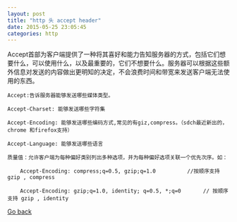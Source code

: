 ```yaml
---
layout: post
title: "http 头 accept header"
date: 2015-05-25 23:05:45 
categories: http
---
```

Accept首部为客户端提供了一种将其喜好和能力告知服务器的方式，包括它们想要什么，可以使用什么，以及最重要的，它们不想要什么。服务器可以根据这些额外信息对发送的内容做出更明知的决定，不会浪费时间和带宽来发送客户端无法使用的东西。

    Accept:告诉服务器能够发送哪些媒体类型。

    Accept-Charset: 能够发送哪些字符集

    Accept-Encoding: 能够发送哪些编码方式,常见的有giz,compress。（sdch最近新出的，chrome 和firefox支持）

    Accept-Language: 能够发送哪些语言

    质量值：允许客户端为每种偏好类别列出多种选项，并为每种偏好选项关联一个优先次序。如：

        Accept-Encoding: compress;q=0.5, gzip;q=1.0　　　　　　//按顺序支持 gzip , compress

        Accept-Encoding: gzip;q=1.0, identity; q=0.5, *;q=0       // 按顺序支持 gzip , identity 

<a href="{{site.baseurl}}/index.html">Go back</a>
